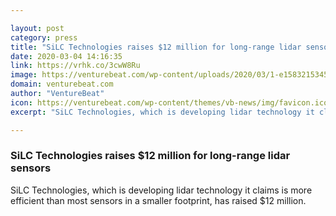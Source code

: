 ```yaml
---

layout: post
category: press
title: "SiLC Technologies raises $12 million for long-range lidar sensors"
date: 2020-03-04 14:16:35
link: https://vrhk.co/3cwW8Ru
image: https://venturebeat.com/wp-content/uploads/2020/03/1-e1583215345759.jpeg?w=1200&strip=all
domain: venturebeat.com
author: "VentureBeat"
icon: https://venturebeat.com/wp-content/themes/vb-news/img/favicon.ico
excerpt: "SiLC Technologies, which is developing lidar technology it claims is more efficient than most sensors in a smaller footprint, has raised $12 million."

---
```


### SiLC Technologies raises $12 million for long-range lidar sensors

SiLC Technologies, which is developing lidar technology it claims is more efficient than most sensors in a smaller footprint, has raised $12 million.